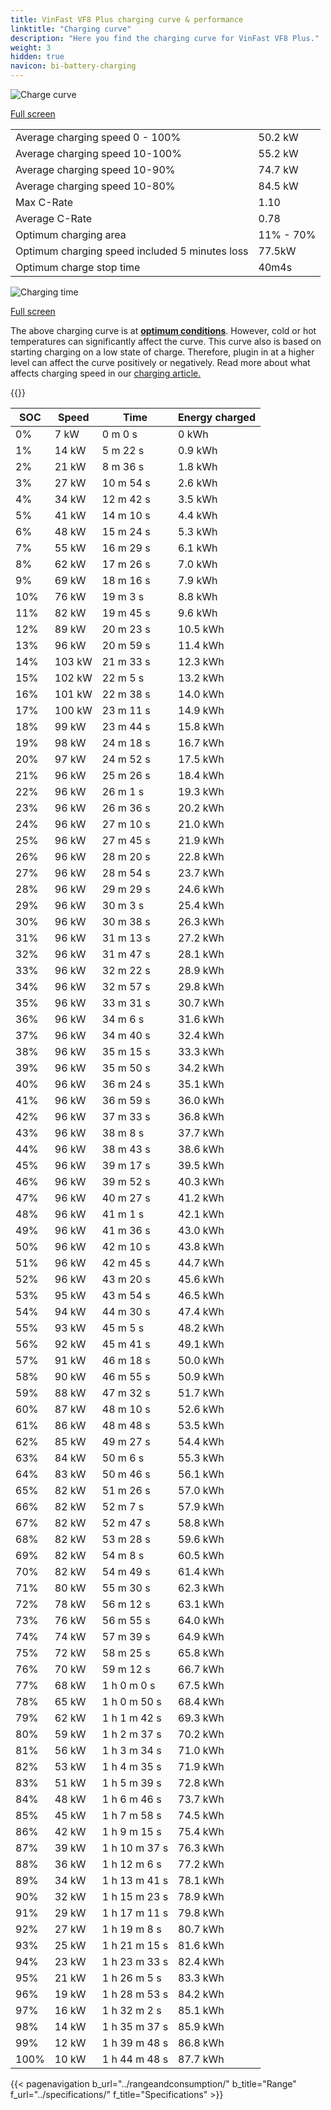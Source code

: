 ```yaml
---
title: VinFast VF8 Plus charging curve & performance
linktitle: "Charging curve"
description: "Here you find the charging curve for VinFast VF8 Plus."
weight: 3
hidden: true
navicon: bi-battery-charging
---
```

<!-- markdownlint-disable MD033 -->
<img src="/images/models/vinfast/vf8/vf8_plus/chargingcurve.svg" alt="Charge curve" class="img-fluid">

[Full screen](/images/models/vinfast/vf8/vf8_plus/chargingcurve.svg)


<table class="table table-striped border">
<tbody>
<tr>
<td>Average charging speed 0 - 100%</td><td>50.2 kW</td>
</tr>
<tr>
<td>Average charging speed 10-100%</td><td>55.2 kW</td>
</tr>
<tr>
<td>Average charging speed 10-90%</td><td>74.7 kW</td>
</tr>
<tr>
<td>Average charging speed 10-80%</td><td>84.5 kW</td>
</tr>
<tr>
<td>Max C-Rate</td><td>1.10</td>
</tr>
<tr>
<td>Average C-Rate</td><td>0.78</td>
</tr>
<tr>
<td>Optimum charging area</td><td>11% - 70%</td>
</tr>
<tr>
<td>Optimum charging speed included 5 minutes loss</td><td>77.5kW</td>
</tr>
<tr>
<td>Optimum charge stop time</td><td>40m4s</td>
</tr>
</tbody>
</table>
<img src="/images/models/vinfast/vf8/vf8_plus/chargingtime.svg" alt="Charging time" class="img-fluid">

[Full screen](/images/models/vinfast/vf8/vf8_plus/chargingtime.svg)


The above charging curve is at **[optimum conditions](../../../../../technology/battery/charging/#temperature)**. However, cold or hot temperatures can significantly affect the curve. This curve also is based on starting charging on a low state of charge. Therefore, plugin in at a higher level can affect the curve positively or negatively. Read more about what affects charging speed in our [charging article.](../../../../../technology/battery/charging/)


{{<evkxdisplayaddarticle />}}
<table class="table table-striped border">
<thead>
<tr><th>SOC</th><th>Speed</th><th>Time</th><th>Energy charged</th></tr>
</thead>
<tbody>
<tr>
<td>0%</td><td>7 kW</td><td> 0 m 0 s </td><td>0 kWh </td>
</tr>
<tr>
<td>1%</td><td>14 kW</td><td> 5 m 22 s </td><td>0.9 kWh </td>
</tr>
<tr>
<td>2%</td><td>21 kW</td><td> 8 m 36 s </td><td>1.8 kWh </td>
</tr>
<tr>
<td>3%</td><td>27 kW</td><td> 10 m 54 s </td><td>2.6 kWh </td>
</tr>
<tr>
<td>4%</td><td>34 kW</td><td> 12 m 42 s </td><td>3.5 kWh </td>
</tr>
<tr>
<td>5%</td><td>41 kW</td><td> 14 m 10 s </td><td>4.4 kWh </td>
</tr>
<tr>
<td>6%</td><td>48 kW</td><td> 15 m 24 s </td><td>5.3 kWh </td>
</tr>
<tr>
<td>7%</td><td>55 kW</td><td> 16 m 29 s </td><td>6.1 kWh </td>
</tr>
<tr>
<td>8%</td><td>62 kW</td><td> 17 m 26 s </td><td>7.0 kWh </td>
</tr>
<tr>
<td>9%</td><td>69 kW</td><td> 18 m 16 s </td><td>7.9 kWh </td>
</tr>
<tr>
<td>10%</td><td>76 kW</td><td> 19 m 3 s </td><td>8.8 kWh </td>
</tr>
<tr>
<td>11%</td><td>82 kW</td><td> 19 m 45 s </td><td>9.6 kWh </td>
</tr>
<tr>
<td>12%</td><td>89 kW</td><td> 20 m 23 s </td><td>10.5 kWh </td>
</tr>
<tr>
<td>13%</td><td>96 kW</td><td> 20 m 59 s </td><td>11.4 kWh </td>
</tr>
<tr>
<td>14%</td><td>103 kW</td><td> 21 m 33 s </td><td>12.3 kWh </td>
</tr>
<tr>
<td>15%</td><td>102 kW</td><td> 22 m 5 s </td><td>13.2 kWh </td>
</tr>
<tr>
<td>16%</td><td>101 kW</td><td> 22 m 38 s </td><td>14.0 kWh </td>
</tr>
<tr>
<td>17%</td><td>100 kW</td><td> 23 m 11 s </td><td>14.9 kWh </td>
</tr>
<tr>
<td>18%</td><td>99 kW</td><td> 23 m 44 s </td><td>15.8 kWh </td>
</tr>
<tr>
<td>19%</td><td>98 kW</td><td> 24 m 18 s </td><td>16.7 kWh </td>
</tr>
<tr>
<td>20%</td><td>97 kW</td><td> 24 m 52 s </td><td>17.5 kWh </td>
</tr>
<tr>
<td>21%</td><td>96 kW</td><td> 25 m 26 s </td><td>18.4 kWh </td>
</tr>
<tr>
<td>22%</td><td>96 kW</td><td> 26 m 1 s </td><td>19.3 kWh </td>
</tr>
<tr>
<td>23%</td><td>96 kW</td><td> 26 m 36 s </td><td>20.2 kWh </td>
</tr>
<tr>
<td>24%</td><td>96 kW</td><td> 27 m 10 s </td><td>21.0 kWh </td>
</tr>
<tr>
<td>25%</td><td>96 kW</td><td> 27 m 45 s </td><td>21.9 kWh </td>
</tr>
<tr>
<td>26%</td><td>96 kW</td><td> 28 m 20 s </td><td>22.8 kWh </td>
</tr>
<tr>
<td>27%</td><td>96 kW</td><td> 28 m 54 s </td><td>23.7 kWh </td>
</tr>
<tr>
<td>28%</td><td>96 kW</td><td> 29 m 29 s </td><td>24.6 kWh </td>
</tr>
<tr>
<td>29%</td><td>96 kW</td><td> 30 m 3 s </td><td>25.4 kWh </td>
</tr>
<tr>
<td>30%</td><td>96 kW</td><td> 30 m 38 s </td><td>26.3 kWh </td>
</tr>
<tr>
<td>31%</td><td>96 kW</td><td> 31 m 13 s </td><td>27.2 kWh </td>
</tr>
<tr>
<td>32%</td><td>96 kW</td><td> 31 m 47 s </td><td>28.1 kWh </td>
</tr>
<tr>
<td>33%</td><td>96 kW</td><td> 32 m 22 s </td><td>28.9 kWh </td>
</tr>
<tr>
<td>34%</td><td>96 kW</td><td> 32 m 57 s </td><td>29.8 kWh </td>
</tr>
<tr>
<td>35%</td><td>96 kW</td><td> 33 m 31 s </td><td>30.7 kWh </td>
</tr>
<tr>
<td>36%</td><td>96 kW</td><td> 34 m 6 s </td><td>31.6 kWh </td>
</tr>
<tr>
<td>37%</td><td>96 kW</td><td> 34 m 40 s </td><td>32.4 kWh </td>
</tr>
<tr>
<td>38%</td><td>96 kW</td><td> 35 m 15 s </td><td>33.3 kWh </td>
</tr>
<tr>
<td>39%</td><td>96 kW</td><td> 35 m 50 s </td><td>34.2 kWh </td>
</tr>
<tr>
<td>40%</td><td>96 kW</td><td> 36 m 24 s </td><td>35.1 kWh </td>
</tr>
<tr>
<td>41%</td><td>96 kW</td><td> 36 m 59 s </td><td>36.0 kWh </td>
</tr>
<tr>
<td>42%</td><td>96 kW</td><td> 37 m 33 s </td><td>36.8 kWh </td>
</tr>
<tr>
<td>43%</td><td>96 kW</td><td> 38 m 8 s </td><td>37.7 kWh </td>
</tr>
<tr>
<td>44%</td><td>96 kW</td><td> 38 m 43 s </td><td>38.6 kWh </td>
</tr>
<tr>
<td>45%</td><td>96 kW</td><td> 39 m 17 s </td><td>39.5 kWh </td>
</tr>
<tr>
<td>46%</td><td>96 kW</td><td> 39 m 52 s </td><td>40.3 kWh </td>
</tr>
<tr>
<td>47%</td><td>96 kW</td><td> 40 m 27 s </td><td>41.2 kWh </td>
</tr>
<tr>
<td>48%</td><td>96 kW</td><td> 41 m 1 s </td><td>42.1 kWh </td>
</tr>
<tr>
<td>49%</td><td>96 kW</td><td> 41 m 36 s </td><td>43.0 kWh </td>
</tr>
<tr>
<td>50%</td><td>96 kW</td><td> 42 m 10 s </td><td>43.8 kWh </td>
</tr>
<tr>
<td>51%</td><td>96 kW</td><td> 42 m 45 s </td><td>44.7 kWh </td>
</tr>
<tr>
<td>52%</td><td>96 kW</td><td> 43 m 20 s </td><td>45.6 kWh </td>
</tr>
<tr>
<td>53%</td><td>95 kW</td><td> 43 m 54 s </td><td>46.5 kWh </td>
</tr>
<tr>
<td>54%</td><td>94 kW</td><td> 44 m 30 s </td><td>47.4 kWh </td>
</tr>
<tr>
<td>55%</td><td>93 kW</td><td> 45 m 5 s </td><td>48.2 kWh </td>
</tr>
<tr>
<td>56%</td><td>92 kW</td><td> 45 m 41 s </td><td>49.1 kWh </td>
</tr>
<tr>
<td>57%</td><td>91 kW</td><td> 46 m 18 s </td><td>50.0 kWh </td>
</tr>
<tr>
<td>58%</td><td>90 kW</td><td> 46 m 55 s </td><td>50.9 kWh </td>
</tr>
<tr>
<td>59%</td><td>88 kW</td><td> 47 m 32 s </td><td>51.7 kWh </td>
</tr>
<tr>
<td>60%</td><td>87 kW</td><td> 48 m 10 s </td><td>52.6 kWh </td>
</tr>
<tr>
<td>61%</td><td>86 kW</td><td> 48 m 48 s </td><td>53.5 kWh </td>
</tr>
<tr>
<td>62%</td><td>85 kW</td><td> 49 m 27 s </td><td>54.4 kWh </td>
</tr>
<tr>
<td>63%</td><td>84 kW</td><td> 50 m 6 s </td><td>55.3 kWh </td>
</tr>
<tr>
<td>64%</td><td>83 kW</td><td> 50 m 46 s </td><td>56.1 kWh </td>
</tr>
<tr>
<td>65%</td><td>82 kW</td><td> 51 m 26 s </td><td>57.0 kWh </td>
</tr>
<tr>
<td>66%</td><td>82 kW</td><td> 52 m 7 s </td><td>57.9 kWh </td>
</tr>
<tr>
<td>67%</td><td>82 kW</td><td> 52 m 47 s </td><td>58.8 kWh </td>
</tr>
<tr>
<td>68%</td><td>82 kW</td><td> 53 m 28 s </td><td>59.6 kWh </td>
</tr>
<tr>
<td>69%</td><td>82 kW</td><td> 54 m 8 s </td><td>60.5 kWh </td>
</tr>
<tr>
<td>70%</td><td>82 kW</td><td> 54 m 49 s </td><td>61.4 kWh </td>
</tr>
<tr>
<td>71%</td><td>80 kW</td><td> 55 m 30 s </td><td>62.3 kWh </td>
</tr>
<tr>
<td>72%</td><td>78 kW</td><td> 56 m 12 s </td><td>63.1 kWh </td>
</tr>
<tr>
<td>73%</td><td>76 kW</td><td> 56 m 55 s </td><td>64.0 kWh </td>
</tr>
<tr>
<td>74%</td><td>74 kW</td><td> 57 m 39 s </td><td>64.9 kWh </td>
</tr>
<tr>
<td>75%</td><td>72 kW</td><td> 58 m 25 s </td><td>65.8 kWh </td>
</tr>
<tr>
<td>76%</td><td>70 kW</td><td> 59 m 12 s </td><td>66.7 kWh </td>
</tr>
<tr>
<td>77%</td><td>68 kW</td><td>1 h 0 m 0 s </td><td>67.5 kWh </td>
</tr>
<tr>
<td>78%</td><td>65 kW</td><td>1 h 0 m 50 s </td><td>68.4 kWh </td>
</tr>
<tr>
<td>79%</td><td>62 kW</td><td>1 h 1 m 42 s </td><td>69.3 kWh </td>
</tr>
<tr>
<td>80%</td><td>59 kW</td><td>1 h 2 m 37 s </td><td>70.2 kWh </td>
</tr>
<tr>
<td>81%</td><td>56 kW</td><td>1 h 3 m 34 s </td><td>71.0 kWh </td>
</tr>
<tr>
<td>82%</td><td>53 kW</td><td>1 h 4 m 35 s </td><td>71.9 kWh </td>
</tr>
<tr>
<td>83%</td><td>51 kW</td><td>1 h 5 m 39 s </td><td>72.8 kWh </td>
</tr>
<tr>
<td>84%</td><td>48 kW</td><td>1 h 6 m 46 s </td><td>73.7 kWh </td>
</tr>
<tr>
<td>85%</td><td>45 kW</td><td>1 h 7 m 58 s </td><td>74.5 kWh </td>
</tr>
<tr>
<td>86%</td><td>42 kW</td><td>1 h 9 m 15 s </td><td>75.4 kWh </td>
</tr>
<tr>
<td>87%</td><td>39 kW</td><td>1 h 10 m 37 s </td><td>76.3 kWh </td>
</tr>
<tr>
<td>88%</td><td>36 kW</td><td>1 h 12 m 6 s </td><td>77.2 kWh </td>
</tr>
<tr>
<td>89%</td><td>34 kW</td><td>1 h 13 m 41 s </td><td>78.1 kWh </td>
</tr>
<tr>
<td>90%</td><td>32 kW</td><td>1 h 15 m 23 s </td><td>78.9 kWh </td>
</tr>
<tr>
<td>91%</td><td>29 kW</td><td>1 h 17 m 11 s </td><td>79.8 kWh </td>
</tr>
<tr>
<td>92%</td><td>27 kW</td><td>1 h 19 m 8 s </td><td>80.7 kWh </td>
</tr>
<tr>
<td>93%</td><td>25 kW</td><td>1 h 21 m 15 s </td><td>81.6 kWh </td>
</tr>
<tr>
<td>94%</td><td>23 kW</td><td>1 h 23 m 33 s </td><td>82.4 kWh </td>
</tr>
<tr>
<td>95%</td><td>21 kW</td><td>1 h 26 m 5 s </td><td>83.3 kWh </td>
</tr>
<tr>
<td>96%</td><td>19 kW</td><td>1 h 28 m 53 s </td><td>84.2 kWh </td>
</tr>
<tr>
<td>97%</td><td>16 kW</td><td>1 h 32 m 2 s </td><td>85.1 kWh </td>
</tr>
<tr>
<td>98%</td><td>14 kW</td><td>1 h 35 m 37 s </td><td>85.9 kWh </td>
</tr>
<tr>
<td>99%</td><td>12 kW</td><td>1 h 39 m 48 s </td><td>86.8 kWh </td>
</tr>
<tr>
<td>100%</td><td>10 kW</td><td>1 h 44 m 48 s </td><td>87.7 kWh </td>
</tr>
</tbody>
</table>


{{< pagenavigation b_url="../rangeandconsumption/" b_title="Range" f_url="../specifications/" f_title="Specifications" >}}
